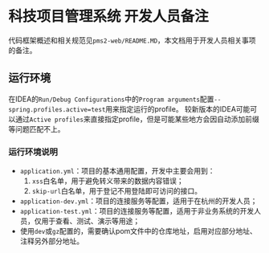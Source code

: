 # 科技项目管理系统 开发人员备注
代码框架概述和相关规范见`pms2-web/README.MD`，本文档用于开发人员相关事项的备注。

## 运行环境
在IDEA的`Run/Debug Configurations`中的`Program arguments`配置`--spring.profiles.active=test`用来指定运行的profile。
较新版本的IDEA可能可以通过`Active profiles`来直接指定profile，但是可能某些地方会因自动添加前缀等问题匹配不上。

### 运行环境说明
- `application.yml`：项目的基本通用配置，开发中主要会用到：
  1. `xss`白名单，用于避免转义带来的数据内容错误； 
  2. `skip-url`白名单，用于登记不用登陆即可访问的接口。
- `application-dev.yml`：项目的连接服务等配置，适用于在杭州的开发人员；
- `application-test.yml`：项目的连接服务等配置，适用于非业务系统的开发人员，仅用于查看、测试、演示等用途；
- 使用`dev`或`gz`配置的，需要确认pom文件中的仓库地址，启用对应部分地址、注释另外部分地址。
